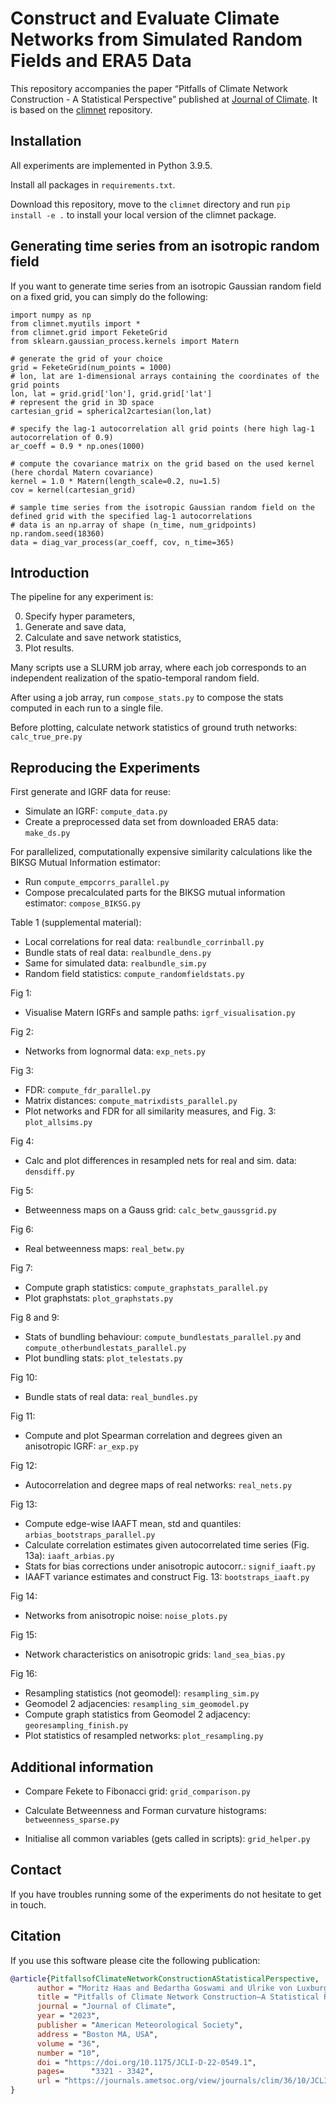 # Construct and Evaluate Climate Networks from Simulated Random Fields and ERA5 Data

This repository accompanies the paper “Pitfalls of Climate Network Construction - A Statistical Perspective” published at [Journal of Climate](https://journals.ametsoc.org/view/journals/clim/36/10/JCLI-D-22-0549.1.xml?tab_body=pdf). It is based on the [climnet](https://github.com/mlcs/climnet) repository.

## Installation

All experiments are implemented in Python 3.9.5.

Install all packages in `requirements.txt`.

Download this repository, move to the `climnet` directory and run `pip install -e .` to install your local version of the climnet package.


## Generating time series from an isotropic random field

If you want to generate time series from an isotropic Gaussian random field on a fixed grid, you can simply do the following:

```
import numpy as np
from climnet.myutils import *
from climnet.grid import FeketeGrid
from sklearn.gaussian_process.kernels import Matern

# generate the grid of your choice
grid = FeketeGrid(num_points = 1000)
# lon, lat are 1-dimensional arrays containing the coordinates of the grid points
lon, lat = grid.grid['lon'], grid.grid['lat']
# represent the grid in 3D space
cartesian_grid = spherical2cartesian(lon,lat)

# specify the lag-1 autocorrelation all grid points (here high lag-1 autocorrelation of 0.9)
ar_coeff = 0.9 * np.ones(1000)

# compute the covariance matrix on the grid based on the used kernel (here chordal Matern covariance)
kernel = 1.0 * Matern(length_scale=0.2, nu=1.5)
cov = kernel(cartesian_grid)

# sample time series from the isotropic Gaussian random field on the defined grid with the specified lag-1 autocorrelations
# data is an np.array of shape (n_time, num_gridpoints)
np.random.seed(18360)
data = diag_var_process(ar_coeff, cov, n_time=365)
```

## Introduction

The pipeline for any experiment is:

0)   Specify hyper parameters,
1)   Generate and save data,
2)   Calculate and save network statistics,
3)   Plot results.

Many scripts use a SLURM job array, where each job corresponds to an independent realization of the spatio-temporal random field.

After using a job array, run `compose_stats.py` to compose the stats computed in each run to a single file.

Before plotting, calculate network statistics of ground truth networks: `calc_true_pre.py`

## Reproducing the Experiments

First generate and IGRF data for reuse:
- Simulate an IGRF: `compute_data.py`
- Create a preprocessed data set from downloaded ERA5 data: `make_ds.py`

For parallelized, computationally expensive similarity calculations like the BIKSG Mutual Information estimator:
- Run `compute_empcorrs_parallel.py`
- Compose precalculated parts for the BIKSG mutual information estimator: `compose_BIKSG.py`

Table 1 (supplemental material):
- Local correlations for real data: `realbundle_corrinball.py`
- Bundle stats of real data: `realbundle_dens.py`
- Same for simulated data: `realbundle_sim.py`
- Random field statistics: `compute_randomfieldstats.py`

Fig 1:
- Visualise Matern IGRFs and sample paths: `igrf_visualisation.py`

Fig 2:
- Networks from lognormal data: `exp_nets.py`

Fig 3:
- FDR: `compute_fdr_parallel.py`
- Matrix distances: `compute_matrixdists_parallel.py`
- Plot networks and FDR for all similarity measures, and Fig. 3: `plot_allsims.py`

Fig 4:
- Calc and plot differences in resampled nets for real and sim. data: `densdiff.py`

Fig 5:
- Betweenness maps on a Gauss grid: `calc_betw_gaussgrid.py`

Fig 6:
- Real betweenness maps: `real_betw.py`

Fig 7:
- Compute graph statistics: `compute_graphstats_parallel.py`
- Plot graphstats: `plot_graphstats.py`

Fig 8 and 9:
- Stats of bundling behaviour: `compute_bundlestats_parallel.py` and `compute_otherbundlestats_parallel.py`
- Plot bundling stats: `plot_telestats.py`

Fig 10:
- Bundle stats of real data: `real_bundles.py`

Fig 11: 
- Compute and plot Spearman correlation and degrees given an anisotropic IGRF: `ar_exp.py`

Fig 12:
- Autocorrelation and degree maps of real networks: `real_nets.py`

Fig 13:
- Compute edge-wise IAAFT mean, std and quantiles: `arbias_bootstraps_parallel.py`
- Calculate correlation estimates given autocorrelated time series (Fig. 13a): `iaaft_arbias.py`
- Stats for bias corrections under anisotropic autocorr.: `signif_iaaft.py`
- IAAFT variance estimates and construct Fig. 13: `bootstraps_iaaft.py`

Fig 14:
- Networks from anisotropic noise: `noise_plots.py`



Fig 15:
- Network characteristics on anisotropic grids: `land_sea_bias.py`

Fig 16:
- Resampling statistics (not geomodel): `resampling_sim.py`
- Geomodel 2 adjacencies: `resampling_sim_geomodel.py`
- Compute graph statistics from Geomodel 2 adjacency: `georesampling_finish.py`
- Plot statistics of resampled networks: `plot_resampling.py`


## Additional information
- Compare Fekete to Fibonacci grid: `grid_comparison.py`


- Calculate Betweenness and Forman curvature histograms: `betweenness_sparse.py`


- Initialise all common variables (gets called in scripts): `grid_helper.py`


## Contact

If you have troubles running some of the experiments do not hesitate to get in touch.

## Citation

If you use this software please cite the following publication:

```bib
@article{PitfallsofClimateNetworkConstructionAStatisticalPerspective,
      author = "Moritz Haas and Bedartha Goswami and Ulrike von Luxburg",
      title = "Pitfalls of Climate Network Construction—A Statistical Perspective",
      journal = "Journal of Climate",
      year = "2023",
      publisher = "American Meteorological Society",
      address = "Boston MA, USA",
      volume = "36",
      number = "10",
      doi = "https://doi.org/10.1175/JCLI-D-22-0549.1",
      pages=      "3321 - 3342",
      url = "https://journals.ametsoc.org/view/journals/clim/36/10/JCLI-D-22-0549.1.xml"
}
```
